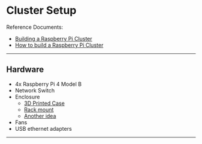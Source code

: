 # Cluster Setup

Reference Documents:
- [Building a Raspberry Pi Cluster](https://garrettmills.dev/blog/2018/11/15/Building-a-Raspberry-Pi-Cluster-Part-I/)
- [How to build a Raspberry Pi Cluster](https://www.raspberrypi.com/tutorials/cluster-raspberry-pi-tutorial/#:~:text=But%20the%20cloud%20is%20just,the%20machines%20that%20constitute%20it)

---

## Hardware

- 4x Raspberry Pi 4 Model B
- Network Switch
- Enclosure
  - [3D Printed Case](https://www.thingiverse.com/thing:5263478)
  - [Rack mount](https://www.thingiverse.com/thing:4756818/)
  - [Another idea](https://www.thingiverse.com/thing:4729997)
- Fans
- USB ethernet adapters

---

